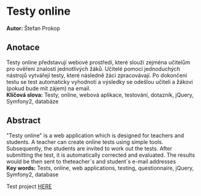 <h1>Testy online</h1>
<p><strong>Autor: </strong>Štefan Prokop</p>
<h2>Anotace</h2>
<p>Testy online představují webové prostředí, které slouží zejména učitelům pro ověření znalostí jednotlivých žáků. Učitelé pomocí jednoduchých nástrojů vytvářejí testy, které následně žáci zpracovávají. Po dokončení testu se test automaticky vyhodnotí a výsledky se odešlou učiteli a žákovi (pokud bude mít zájem) na email.<br>
<strong>Klíčová slova:</strong> Testy, online, webová aplikace, testování, dotazník, jQuery, Symfony2, databáze</p>
<h2>Abstract</h2>
<p>"Testy online" is a web application which is designed for teachers and students. A teacher can create online tests using simple tools. Subsequently, the students are invited to work out the tests. After submitting the test, it is automatically corrected and evaluated. The results would be then sent to theteacher´s and student´s e-mail addresses<br>
<strong>Key words:</strong> Tests, online, web applications, testing, questionnaire, jQuery, Symfony2, database</p>
Test project <a href="http://stpr.cz/subdom/testy/">HERE</a>
